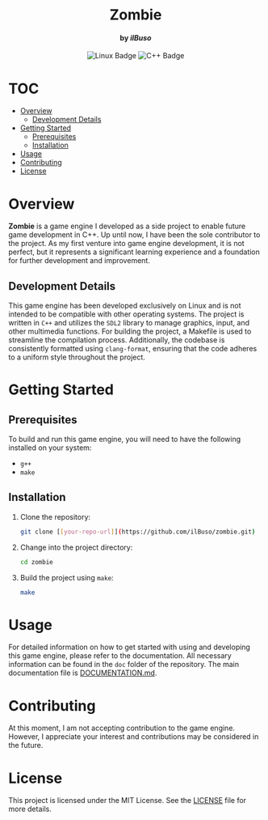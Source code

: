 <div align="center">

# Zombie
#### by *ilBuso*

![Linux Badge](https://img.shields.io/badge/Linux-FCC624?logo=linux&logoColor=000&style=for-the-badge)
![C++ Badge](https://img.shields.io/badge/C%2B%2B-00599C?logo=cplusplus&logoColor=fff&style=for-the-badge)

</div>

# TOC
- [Overview](#overview)
  - [Development Details](#development-details)
- [Getting Started](#getting-started)
  - [Prerequisites](#prerequisites)
  - [Installation](#installation)
- [Usage](#usage)
- [Contributing](#contributing)
- [License](#license)

# Overview
**Zombie** is a game engine I developed as a side project to enable future game development in C++. Up until now, I have been the sole contributor to the project. As my first venture into game engine development, it is not perfect, but it represents a significant learning experience and a foundation for further development and improvement.

## Development Details

This game engine has been developed exclusively on Linux and is not intended to be compatible with other operating systems. The project is written in `C++` and utilizes the `SDL2` library to manage graphics, input, and other multimedia functions. For building the project, a Makefile is used to streamline the compilation process. Additionally, the codebase is consistently formatted using `clang-format`, ensuring that the code adheres to a uniform style throughout the project.

# Getting Started

## Prerequisites

To build and run this game engine, you will need to have the following installed on your system:

- `g++`
- `make`

## Installation

1. Clone the repository:
   ```sh
   git clone [[your-repo-url]](https://github.com/ilBuso/zombie.git)
   ```

2. Change into the project directory:
   ```sh
   cd zombie
   ```

3. Build the project using `make`:
   ```sh
   make
   ```

# Usage
For detailed information on how to get started with using and developing this game engine, please refer to the documentation. All necessary information can be found in the `doc` folder of the repository. The main documentation file is [DOCUMENTATION.md](./doc/DOCUMENTATION.md).

# Contributing
At this moment, I am not accepting contribution to the game engine. However, I appreciate your interest and contributions may be considered in the future.

# License
This project is licensed under the MIT License. See the [LICENSE](LICENSE) file for more details.
